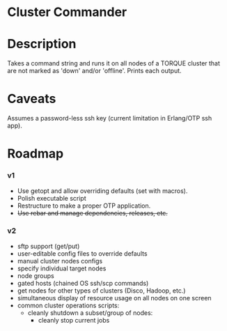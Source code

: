 # Cluster Commander #


Description
=================
Takes a command string and runs it on all nodes of a TORQUE cluster that are
not marked as 'down' and/or 'offline'. Prints each output.


Caveats
=======
Assumes a password-less ssh key (current limitation in Erlang/OTP ssh app).


Roadmap
=======

### v1 ###
* Use getopt and allow overriding defaults (set with macros).
* Polish executable script
* Restructure to make a proper OTP application.
* ~~Use rebar and manage dependencies, releases, etc.~~

### v2 ###
* sftp support (get/put)
* user-editable config files to override defaults
* manual cluster nodes configs
* specify individual target nodes
* node groups
* gated hosts (chained OS ssh/scp commands)
* get nodes for other types of clusters (Disco, Hadoop, etc.)
* simultaneous display of resource usage on all nodes on one screen
* common cluster operations scripts:
    - cleanly shutdown a subset/group of nodes:
        - cleanly stop current jobs
